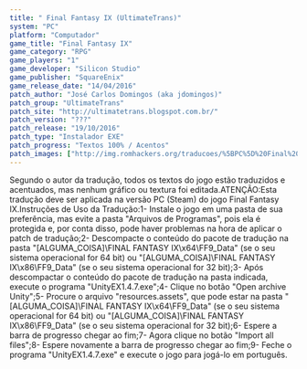 ```yaml
---
title: " Final Fantasy IX (UltimateTrans)"
system: "PC"
platform: "Computador"
game_title: "Final Fantasy IX"
game_category: "RPG"
game_players: "1"
game_developer: "Silicon Studio"
game_publisher: "SquareEnix"
game_release_date: "14/04/2016"
patch_author: "José Carlos Domingos (aka jdomingos)"
patch_group: "UltimateTrans"
patch_site: "http://ultimatetrans.blogspot.com.br/"
patch_version: "???"
patch_release: "19/10/2016"
patch_type: "Instalador EXE"
patch_progress: "Textos 100% / Acentos"
patch_images: ["http://img.romhackers.org/traducoes/%5BPC%5D%20Final%20Fantasy%20IX%20-%20UltimateTrans%20-%201.jpg","http://img.romhackers.org/traducoes/%5BPC%5D%20Final%20Fantasy%20IX%20-%20UltimateTrans%20-%202.jpg","http://img.romhackers.org/traducoes/%5BPC%5D%20Final%20Fantasy%20IX%20-%20UltimateTrans%20-%203.jpg"]
---
```

Segundo o autor da tradução, todos os textos do jogo estão traduzidos e acentuados, mas nenhum gráfico ou textura foi editada.ATENÇÃO:Esta tradução deve ser aplicada na versão PC (Steam) do jogo Final Fantasy IX.Instruções de Uso da Tradução:1- Instale o jogo em uma pasta de sua preferência, mas evite a pasta "Arquivos de Programas", pois ela é protegida e, por conta disso, pode haver problemas na hora de aplicar o patch de tradução;2- Descompacte o conteúdo do pacote de tradução na pasta "[ALGUMA_COISA]\FINAL FANTASY IX\x64\FF9_Data" (se o seu sistema operacional for 64 bit) ou "[ALGUMA_COISA]\FINAL FANTASY IX\x86\FF9_Data" (se o seu sistema operacional for 32 bit);3- Após descompactar o conteúdo do pacote de tradução na pasta indicada, execute o programa "UnityEX1.4.7.exe";4- Clique no botão "Open archive Unity";5- Procure o arquivo "resources.assets", que pode estar na pasta "[ALGUMA_COISA]\FINAL FANTASY IX\x64\FF9_Data" (se o seu sistema operacional for 64 bit) ou "[ALGUMA_COISA]\FINAL FANTASY IX\x86\FF9_Data" (se o seu sistema operacional for 32 bit);6- Espere a barra de progresso chegar ao fim;7- Agora clique no botão "Import all files";8- Espere novamente a barra de progresso chegar ao fim;9- Feche o programa "UnityEX1.4.7.exe" e execute o jogo para jogá-lo em português.